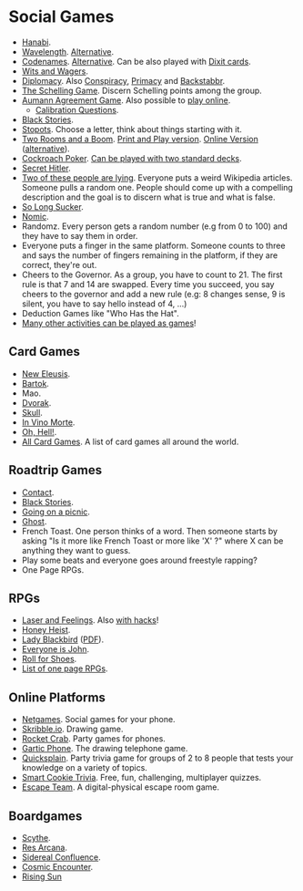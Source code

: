 # Social Games

- [Hanabi](https://hanabi.cards/).
- [Wavelength](https://gjeuken.github.io/telewave). [Alternative](https://longwave.web.app/).
- [Codenames](https://www.horsepaste.com/). [Alternative](http://those.codes/). Can be also played with [Dixit cards](https://meteuphoric.files.wordpress.com/2016/06/pic2664878_lg.jpg).
- [Wits and Wagers](https://www.mindblastgames.com/wits/).
- [Diplomacy](https://play.google.com/store/apps/details?id=se.oort.diplicity). Also [Conspiracy](https://play.google.com/store/apps/details?id=com.badfrog.conspiracy.app), [Primacy](https://www.playprimacy.com/landing) and [Backstabbr](https://www.backstabbr.com/).
- [The Schelling Game](https://www.lesswrong.com/posts/kM3Xd2mJeWtsGkgSW/the-schelling-game-a-k-a-the-coordination-game). Discern Schelling points among the group.
- [Aumann Agreement Game](https://docs.google.com/document/d/1gCKURs0Xdnb8PQS54rckS4CJUp8kCklKs2KKi7xDZdA/edit#). Also possible to [play online](https://aumann.io/).
  - [Calibration Questions](https://today.yougov.com/topics/politics/articles-reports/2022/03/15/americans-misestimate-small-subgroups-population).
- [Black Stories](https://detective-stories.com/).
- [Stopots](https://stopots.com/es/). Choose a letter, think about things starting with it.
- [Two Rooms and a Boom](https://boardgamegeek.com/boardgame/134352/two-rooms-and-boom). [Print and Play version](https://drive.google.com/drive/folders/1_jbxtyH0V0xACK_crdIbf-QMFv0aw7pr). [Online Version](https://www.playkaboom.com/) ([alternative](http://tworooms.centralus.cloudapp.azure.com/)).
- [Cockroach Poker](https://boardgamegeek.com/boardgame/11971/cockroach-poker). [Can be played with two standard decks](https://www.reddit.com/r/boardgames/comments/ah8t5r/has_anyone_tried_cockroach_poker_with_a_regular/).
- [Secret Hitler](https://www.secrethitler.com/assets/Secret_Hitler_Print_and_Play.pdf).
- [Two of these people are lying](https://youtu.be/NPaz6mFsSjU). Everyone puts a weird Wikipedia articles. Someone pulls a random one. People should come up with a compelling description and the goal is to discern what is true and what is false.
- [So Long Sucker](https://boardgamegeek.com/boardgame/8304/so-long-sucker).
- [Nomic](https://en.wikipedia.org/wiki/Nomic).
- Randomz. Every person gets a random number (e.g from 0 to 100) and they have to say them in order.
- Everyone puts a finger in the same platform. Someone counts to three and says the number of fingers remaining in the platform, if they are correct, they're out.
- Cheers to the Governor. As a group, you have to count to 21. The first rule is that 7 and 14 are swapped. Every time you succeed, you say cheers to the governor and add a new rule (e.g: 8 changes sense, 9 is silent, you have to say hello instead of 4, ...)
- Deduction Games like "Who Has the Hat".
- [Many other activities can be played as games](https://www.whataaabout.com/)!

## Card Games

- [New Eleusis](https://web.archive.org/web/20190822201119/http://www.matuszek.org/eleusis1.html).
- [Bartok](https://en.wikipedia.org/wiki/Bartok_(card_game)).
- Mao.
- [Dvorak](https://en.wikipedia.org/wiki/Dvorak_(game)).
- [Skull](https://boardgamegeek.com/boardgame/92415/skull).
- [In Vino Morte](https://www.youtube.com/watch?v=ksy4mFBZmR0).
- [Oh, Hell!](https://www.pagat.com/exact/ohhell.html).
- [All Card Games](https://www.pagat.com/). A list of card games all around the world.

## Roadtrip Games

- [Contact](https://www.quora.com/How-do-you-play-the-word-game-Contact).
- [Black Stories](https://play.google.com/store/apps/details?id=com.divofmod.blackstories&hl=en_US).
- [Going on a picnic](https://www.thegamegal.com/2011/06/11/going-on-a-picnic/).
- [Ghost](https://blog.xkcd.com/2007/12/31/ghost/).
- French Toast. One person thinks of a word. Then someone starts by asking "Is it more like French Toast or more like 'X' ?" where X can be anything they want to guess.
- Play some beats and everyone goes around freestyle rapping?
- One Page RPGs.

## RPGs

- [Laser and Feelings](http://onesevendesign.com/lasers_and_feelings_rpg.pdf). Also [with hacks](https://writingalchemy.net/resources/lasers-and-feelings-hacks/)!
- [Honey Heist](https://gshowitt.itch.io/honey-heist).
- [Lady Blackbird](http://www.onesevendesign.com/ladyblackbird/) ([PDF](https://ladyblackbird.org/downloads/lady_blackbird.pdf)).
- [Everyone is John](https://img.4plebs.org/boards/tg/image/1377/34/1377343288798.pdf).
- [Roll for Shoes](https://rollforshoes.com/).
- [List of one page RPGs](https://www.reddit.com/r/rpg/comments/1vie0k/what_are_your_favorite_onepage_rpgs/).

## Online Platforms

- [Netgames](https://netgames.io/). Social games for your phone.
- [Skribble.io](https://skribbl.io). Drawing game.
- [Rocket Crab](https://rocketcrab.com/). Party games for phones.
- [Gartic Phone](https://garticphone.com/). The drawing telephone game.
- [Quicksplain](https://quicksplain.com/). Party trivia game for groups of 2 to 8 people that tests your knowledge on a variety of topics.
- [Smart Cookie Trivia](https://www.smart-cookie-trivia.com/). Free, fun, challenging, multiplayer quizzes.
- [Escape Team](https://www.escape-team.com/). A digital-physical escape room game.

## Boardgames

- [Scythe](https://boardgamegeek.com/boardgame/169786/scythe).
- [Res Arcana](https://boardgamegeek.com/boardgame/262712/res-arcana).
- [Sidereal Confluence](https://boardgamegeek.com/boardgame/202426/sidereal-confluence).
- [Cosmic Encounter](https://boardgamegeek.com/boardgame/39463/cosmic-encounter).
- [Rising Sun](https://boardgamegeek.com/boardgame/205896/rising-sun)
